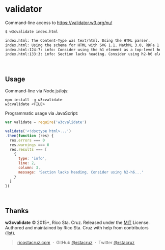 # validator

Command-line access to https://validator.w3.org/nu/

```sh
$ w3cvalidate index.html

index.html: The Content-Type was text/html. Using the HTML parser.
index.html: Using the schema for HTML with SVG 1.1, MathML 3.0, RDFa 1.1, and ITS 2.0 support.
index.html:124:7: info: Consider using the h1 element as a top-level heading only (all h1 elements are treated as top-level headings by many screen readers and other tools).
index.html:133:3: info: Section lacks heading. Consider using h2-h6 elements to add identifying headings to all sections.
```

<br>

## Usage

Command-line via Node.js/iojs:

```
npm install -g w3cvalidate
w3cvalidate <FILE>
```

Programmatic usage via JavaScript:

```js
var validate = require('w3cvalidate')

validate('<!doctype html>...')
.then(function (res) {
  res.errors === 0
  res.warnings === 0
  res.results === [
    {
      type: 'info',
      line: 2,
      column: 3,
      message: 'Section lacks heading. Consider using h2-h6...'
    }
  ]
})
```

<br>

## Thanks

**w3cvalidate** © 2015+, Rico Sta. Cruz. Released under the [MIT] License.<br>
Authored and maintained by Rico Sta. Cruz with help from contributors ([list][contributors]).

> [ricostacruz.com](http://ricostacruz.com) &nbsp;&middot;&nbsp;
> GitHub [@rstacruz](https://github.com/rstacruz) &nbsp;&middot;&nbsp;
> Twitter [@rstacruz](https://twitter.com/rstacruz)

[MIT]: http://mit-license.org/
[contributors]: http://github.com/rstacruz/w3cvalidate/contributors
